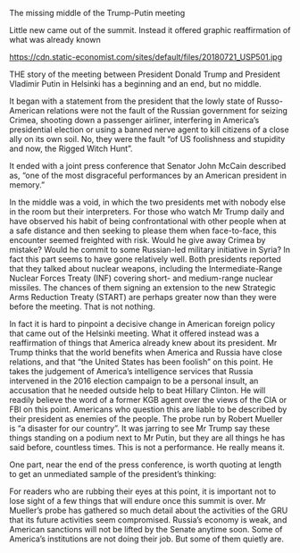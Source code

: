 The missing middle of the Trump-Putin meeting

Little new came out of the summit. Instead it offered graphic reaffirmation of what was already known

https://cdn.static-economist.com/sites/default/files/20180721_USP501.jpg

THE story of the meeting between President Donald Trump and President Vladimir Putin in Helsinki has a beginning and an end, but no middle.

It began with a statement from the president that the lowly state of Russo-American relations were not the fault of the Russian government for seizing Crimea, shooting down a passenger airliner, interfering in America’s presidential election or using a banned nerve agent to kill citizens of a close ally on its own soil. No, they were the fault “of US foolishness and stupidity and now, the Rigged Witch Hunt”.

It ended with a joint press conference that Senator John McCain described as, “one of the most disgraceful performances by an American president in memory.”

In the middle was a void, in which the two presidents met with nobody else in the room but their interpreters. For those who watch Mr Trump daily and have observed his habit of being confrontational with other people when at a safe distance and then seeking to please them when face-to-face, this encounter seemed freighted with risk. Would he give away Crimea by mistake? Would he commit to some Russian-led military initiative in Syria? In fact this part seems to have gone relatively well. Both presidents reported that they talked about nuclear weapons, including the Intermediate-Range Nuclear Forces Treaty (INF) covering short- and medium-range nuclear missiles. The chances of them signing an extension to the new Strategic Arms Reduction Treaty (START) are perhaps greater now than they were before the meeting. That is not nothing.

In fact it is hard to pinpoint a decisive change in American foreign policy that came out of the Helsinki meeting. What it offered instead was a reaffirmation of things that America already knew about its president. Mr Trump thinks that the world benefits when America and Russia have close relations, and that “the United States has been foolish” on this point. He takes the judgement of America’s intelligence services that Russia intervened in the 2016 election campaign to be a personal insult, an accusation that he needed outside help to beat Hillary Clinton. He will readily believe the word of a former KGB agent over the views of the CIA or FBI on this point. Americans who question this are liable to be described by their president as enemies of the people. The probe run by Robert Mueller is “a disaster for our country”. It was jarring to see Mr Trump say these things standing on a podium next to Mr Putin, but they are all things he has said before, countless times. This is not a performance. He really means it.

One part, near the end of the press conference, is worth quoting at length to get an unmediated sample of the president’s thinking:

For readers who are rubbing their eyes at this point, it is important not to lose sight of a few things that will endure once this summit is over. Mr Mueller’s probe has gathered so much detail about the activities of the GRU that its future activities seem compromised. Russia’s economy is weak, and American sanctions will not be lifted by the Senate anytime soon. Some of America’s institutions are not doing their job. But some of them quietly are.
